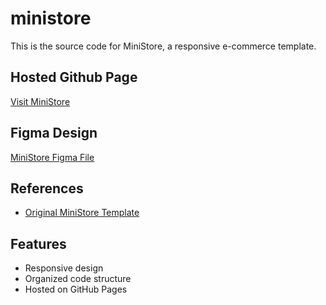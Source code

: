 # ministore

This is the source code for MiniStore, a responsive e-commerce template.

## Hosted Github Page
[Visit MiniStore](https://sruthips18.github.io/ministore/)

## Figma Design
[MiniStore Figma File](https://www.figma.com/design/AUKDv3UMNQD2H1eJ0jPYMn/ministore?node-id=0-1&t=QCyKlbKELRY6i8TK-1)

## References
- [Original MiniStore Template](https://themewagon.github.io/MiniStore/)

## Features
- Responsive design
- Organized code structure
- Hosted on GitHub Pages
